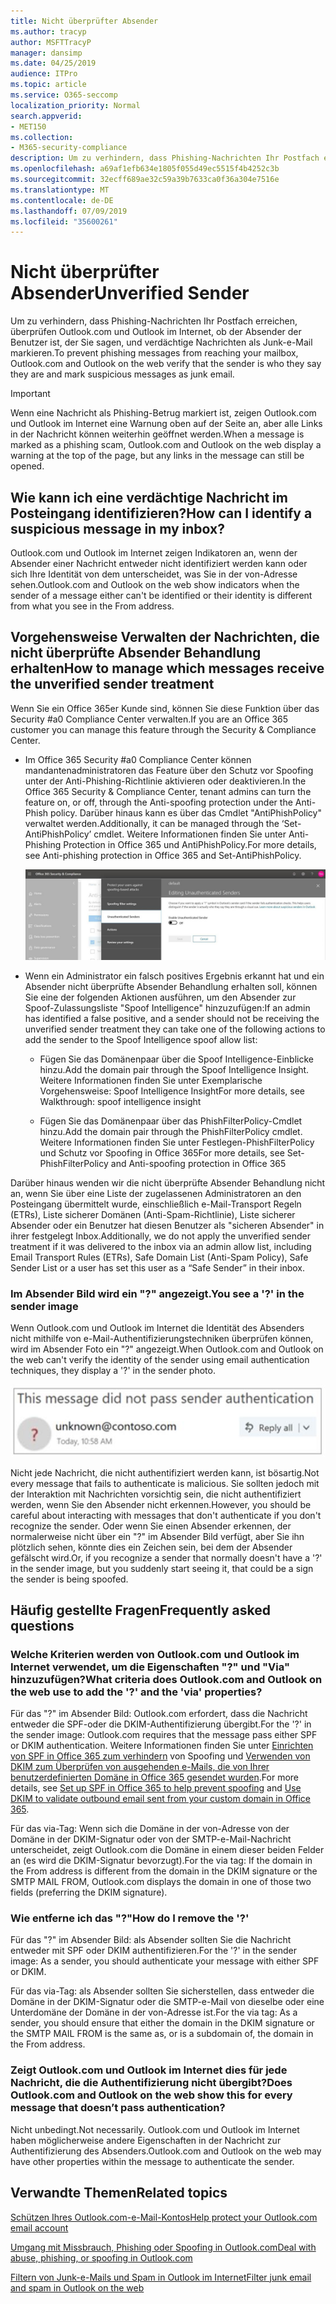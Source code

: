```yaml
---
title: Nicht überprüfter Absender
ms.author: tracyp
author: MSFTTracyP
manager: dansimp
ms.date: 04/25/2019
audience: ITPro
ms.topic: article
ms.service: O365-seccomp
localization_priority: Normal
search.appverid:
- MET150
ms.collection:
- M365-security-compliance
description: Um zu verhindern, dass Phishing-Nachrichten Ihr Postfach erreichen, überprüfen Outlook.com und Outlook im Internet, ob der Absender der Benutzer ist, der Sie sagen, und verdächtige Nachrichten als Junk-e-Mail markieren.
ms.openlocfilehash: a69af1efb634e1805f055d49ec5515f4b4252c3b
ms.sourcegitcommit: 32ecff689ae32c59a39b7633ca0f36a304e7516e
ms.translationtype: MT
ms.contentlocale: de-DE
ms.lasthandoff: 07/09/2019
ms.locfileid: "35600261"
---
```

# <a name="unverified-sender"></a><span data-ttu-id="cac15-103">Nicht überprüfter Absender</span><span class="sxs-lookup"><span data-stu-id="cac15-103">Unverified Sender</span></span>

<span data-ttu-id="cac15-104">Um zu verhindern, dass Phishing-Nachrichten Ihr Postfach erreichen, überprüfen Outlook.com und Outlook im Internet, ob der Absender der Benutzer ist, der Sie sagen, und verdächtige Nachrichten als Junk-e-Mail markieren.</span><span class="sxs-lookup"><span data-stu-id="cac15-104">To prevent phishing messages from reaching your mailbox, Outlook.com and Outlook on the web verify that the sender is who they say they are and mark suspicious messages as junk email.</span></span>

> [!IMPORTANT]
> <span data-ttu-id="cac15-105">Wenn eine Nachricht als Phishing-Betrug markiert ist, zeigen Outlook.com und Outlook im Internet eine Warnung oben auf der Seite an, aber alle Links in der Nachricht können weiterhin geöffnet werden.</span><span class="sxs-lookup"><span data-stu-id="cac15-105">When a message is marked as a phishing scam, Outlook.com and Outlook on the web display a warning at the top of the page, but any links in the message can still be opened.</span></span>

## <a name="how-can-i-identify-a-suspicious-message-in-my-inbox"></a><span data-ttu-id="cac15-106">Wie kann ich eine verdächtige Nachricht im Posteingang identifizieren?</span><span class="sxs-lookup"><span data-stu-id="cac15-106">How can I identify a suspicious message in my inbox?</span></span>

<span data-ttu-id="cac15-107">Outlook.com und Outlook im Internet zeigen Indikatoren an, wenn der Absender einer Nachricht entweder nicht identifiziert werden kann oder sich Ihre Identität von dem unterscheidet, was Sie in der von-Adresse sehen.</span><span class="sxs-lookup"><span data-stu-id="cac15-107">Outlook.com and Outlook on the web show indicators when the sender of a message either can't be identified or their identity is different from what you see in the From address.</span></span>

## <a name="how-to-manage-which-messages-receive-the-unverified-sender-treatment"></a><span data-ttu-id="cac15-108">Vorgehensweise Verwalten der Nachrichten, die nicht überprüfte Absender Behandlung erhalten</span><span class="sxs-lookup"><span data-stu-id="cac15-108">How to manage which messages receive the unverified sender treatment</span></span> 

<span data-ttu-id="cac15-109">Wenn Sie ein Office 365er Kunde sind, können Sie diese Funktion über das Security #a0 Compliance Center verwalten.</span><span class="sxs-lookup"><span data-stu-id="cac15-109">If you are an Office 365 customer you can manage this feature through the Security & Compliance Center.</span></span> 

- <span data-ttu-id="cac15-110">Im Office 365 Security #a0 Compliance Center können mandantenadministratoren das Feature über den Schutz vor Spoofing unter der Anti-Phishing-Richtlinie aktivieren oder deaktivieren.</span><span class="sxs-lookup"><span data-stu-id="cac15-110">In the Office 365 Security & Compliance Center, tenant admins can turn the feature on, or off, through the Anti-spoofing protection under the Anti-Phish policy.</span></span> <span data-ttu-id="cac15-111">Darüber hinaus kann es über das Cmdlet "AntiPhishPolicy" verwaltet werden.</span><span class="sxs-lookup"><span data-stu-id="cac15-111">Additionally, it can be managed through the ‘Set-AntiPhishPolicy’ cmdlet.</span></span> <span data-ttu-id="cac15-112">Weitere Informationen finden Sie unter Anti-Phishing Protection in Office 365 und AntiPhishPolicy.</span><span class="sxs-lookup"><span data-stu-id="cac15-112">For more details, see Anti-phishing protection in Office 365 and Set-AntiPhishPolicy.</span></span>

    ![Bearbeiten von nicht authentifizierten Absendern in der grafischen Benutzeroberfläche.](media/unverified-sender-article-editing-unauthenticated-senders.jpg)

- <span data-ttu-id="cac15-114">Wenn ein Administrator ein falsch positives Ergebnis erkannt hat und ein Absender nicht überprüfte Absender Behandlung erhalten soll, können Sie eine der folgenden Aktionen ausführen, um den Absender zur Spoof-Zulassungsliste "Spoof Intelligence" hinzuzufügen:</span><span class="sxs-lookup"><span data-stu-id="cac15-114">If an admin has identified a false positive, and a sender should not be receiving the unverified sender treatment they can take one of the following actions to add the sender to the Spoof Intelligence spoof allow list:</span></span>
        
    - <span data-ttu-id="cac15-115">Fügen Sie das Domänenpaar über die Spoof Intelligence-Einblicke hinzu.</span><span class="sxs-lookup"><span data-stu-id="cac15-115">Add the domain pair through the Spoof Intelligence Insight.</span></span> <span data-ttu-id="cac15-116">Weitere Informationen finden Sie unter Exemplarische Vorgehensweise: Spoof Intelligence Insight</span><span class="sxs-lookup"><span data-stu-id="cac15-116">For more details, see Walkthrough: spoof intelligence insight</span></span>
                
    - <span data-ttu-id="cac15-117">Fügen Sie das Domänenpaar über das PhishFilterPolicy-Cmdlet hinzu.</span><span class="sxs-lookup"><span data-stu-id="cac15-117">Add the domain pair through the PhishFilterPolicy cmdlet.</span></span> <span data-ttu-id="cac15-118">Weitere Informationen finden Sie unter Festlegen-PhishFilterPolicy und Schutz vor Spoofing in Office 365</span><span class="sxs-lookup"><span data-stu-id="cac15-118">For more details, see Set-PhishFilterPolicy and Anti-spoofing protection in Office 365</span></span>

<span data-ttu-id="cac15-119">Darüber hinaus wenden wir die nicht überprüfte Absender Behandlung nicht an, wenn Sie über eine Liste der zugelassenen Administratoren an den Posteingang übermittelt wurde, einschließlich e-Mail-Transport Regeln (ETRs), Liste sicherer Domänen (Anti-Spam-Richtlinie), Liste sicherer Absender oder ein Benutzer hat diesen Benutzer als "sicheren Absender" in ihrer festgelegt Inbox.</span><span class="sxs-lookup"><span data-stu-id="cac15-119">Additionally, we do not apply the unverified sender treatment if it was delivered to the inbox via an admin allow list, including Email Transport Rules (ETRs), Safe Domain List (Anti-Spam Policy), Safe Sender List or a user has set this user as a “Safe Sender” in their inbox.</span></span>

### <a name="you-see-a--in-the-sender-image"></a><span data-ttu-id="cac15-120">Im Absender Bild wird ein "?" angezeigt.</span><span class="sxs-lookup"><span data-stu-id="cac15-120">You see a '?' in the sender image</span></span>

<span data-ttu-id="cac15-121">Wenn Outlook.com und Outlook im Internet die Identität des Absenders nicht mithilfe von e-Mail-Authentifizierungstechniken überprüfen können, wird im Absender Foto ein "?" angezeigt.</span><span class="sxs-lookup"><span data-stu-id="cac15-121">When Outlook.com and Outlook on the web can't verify the identity of the sender using email authentication techniques, they display a '?' in the sender photo.</span></span> 

![Nachricht hat die Überprüfung nicht übergeben](media/message-did-not-pass-verification.jpg)

<span data-ttu-id="cac15-123">Nicht jede Nachricht, die nicht authentifiziert werden kann, ist bösartig.</span><span class="sxs-lookup"><span data-stu-id="cac15-123">Not every message that fails to authenticate is malicious.</span></span> <span data-ttu-id="cac15-124">Sie sollten jedoch mit der Interaktion mit Nachrichten vorsichtig sein, die nicht authentifiziert werden, wenn Sie den Absender nicht erkennen.</span><span class="sxs-lookup"><span data-stu-id="cac15-124">However, you should be careful about interacting with messages that don't authenticate if you don't recognize the sender.</span></span> <span data-ttu-id="cac15-125">Oder wenn Sie einen Absender erkennen, der normalerweise nicht über ein "?" im Absender Bild verfügt, aber Sie ihn plötzlich sehen, könnte dies ein Zeichen sein, bei dem der Absender gefälscht wird.</span><span class="sxs-lookup"><span data-stu-id="cac15-125">Or, if you recognize a sender that normally doesn't have a '?' in the sender image, but you suddenly start seeing it, that could be a sign the sender is being spoofed.</span></span>

## <a name="frequently-asked-questions"></a><span data-ttu-id="cac15-126">Häufig gestellte Fragen</span><span class="sxs-lookup"><span data-stu-id="cac15-126">Frequently asked questions</span></span>

### <a name="what-criteria-does-outlookcom-and-outlook-on-the-web-use-to-add-the--and-the-via-properties"></a><span data-ttu-id="cac15-127">Welche Kriterien werden von Outlook.com und Outlook im Internet verwendet, um die Eigenschaften "?" und "Via" hinzuzufügen?</span><span class="sxs-lookup"><span data-stu-id="cac15-127">What criteria does Outlook.com and Outlook on the web use to add the '?' and the 'via' properties?</span></span>

<span data-ttu-id="cac15-128">Für das "?" im Absender Bild: Outlook.com erfordert, dass die Nachricht entweder die SPF-oder die DKIM-Authentifizierung übergibt.</span><span class="sxs-lookup"><span data-stu-id="cac15-128">For the '?' in the sender image:  Outlook.com requires that the message pass either SPF or DKIM authentication.</span></span> <span data-ttu-id="cac15-129">Weitere Informationen finden Sie unter [Einrichten von SPF in Office 365 zum verhindern](set-up-spf-in-office-365-to-help-prevent-spoofing.md) von Spoofing und [Verwenden von DKIM zum Überprüfen von ausgehenden e-Mails, die von Ihrer benutzerdefinierten Domäne in Office 365 gesendet wurden](use-dkim-to-validate-outbound-email.md).</span><span class="sxs-lookup"><span data-stu-id="cac15-129">For more details, see [Set up SPF in Office 365 to help prevent spoofing](set-up-spf-in-office-365-to-help-prevent-spoofing.md) and [Use DKIM to validate outbound email sent from your custom domain in Office 365](use-dkim-to-validate-outbound-email.md).</span></span>

<span data-ttu-id="cac15-130">Für das via-Tag: Wenn sich die Domäne in der von-Adresse von der Domäne in der DKIM-Signatur oder von der SMTP-e-Mail-Nachricht unterscheidet, zeigt Outlook.com die Domäne in einem dieser beiden Felder an (es wird die DKIM-Signatur bevorzugt).</span><span class="sxs-lookup"><span data-stu-id="cac15-130">For the via tag: If the domain in the From address is different from the domain in the DKIM signature or the SMTP MAIL FROM, Outlook.com displays the domain in one of those two fields (preferring the DKIM signature).</span></span>

### <a name="how-do-i-remove-the-"></a><span data-ttu-id="cac15-131">Wie entferne ich das "?"</span><span class="sxs-lookup"><span data-stu-id="cac15-131">How do I remove the '?'</span></span>

<span data-ttu-id="cac15-132">Für das "?" im Absender Bild: als Absender sollten Sie die Nachricht entweder mit SPF oder DKIM authentifizieren.</span><span class="sxs-lookup"><span data-stu-id="cac15-132">For the '?' in the sender image: As a sender, you should authenticate your message with either SPF or DKIM.</span></span>

<span data-ttu-id="cac15-133">Für das via-Tag: als Absender sollten Sie sicherstellen, dass entweder die Domäne in der DKIM-Signatur oder die SMTP-e-Mail von dieselbe oder eine Unterdomäne der Domäne in der von-Adresse ist.</span><span class="sxs-lookup"><span data-stu-id="cac15-133">For the via tag: As a sender, you should ensure that either the domain in the DKIM signature or the SMTP MAIL FROM is the same as, or is a subdomain of, the domain in the From address.</span></span>

### <a name="does-outlookcom-and-outlook-on-the-web-show-this-for-every-message-that-doesnt-pass-authentication"></a><span data-ttu-id="cac15-134">Zeigt Outlook.com und Outlook im Internet dies für jede Nachricht, die die Authentifizierung nicht übergibt?</span><span class="sxs-lookup"><span data-stu-id="cac15-134">Does Outlook.com and Outlook on the web show this for every message that doesn’t pass authentication?</span></span>

<span data-ttu-id="cac15-135">Nicht unbedingt.</span><span class="sxs-lookup"><span data-stu-id="cac15-135">Not necessarily.</span></span> <span data-ttu-id="cac15-136">Outlook.com und Outlook im Internet haben möglicherweise andere Eigenschaften in der Nachricht zur Authentifizierung des Absenders.</span><span class="sxs-lookup"><span data-stu-id="cac15-136">Outlook.com and Outlook on the web may have other properties within the message to authenticate the sender.</span></span>

## <a name="related-topics"></a><span data-ttu-id="cac15-137">Verwandte Themen</span><span class="sxs-lookup"><span data-stu-id="cac15-137">Related topics</span></span>

[<span data-ttu-id="cac15-138">Schützen Ihres Outlook.com-e-Mail-Kontos</span><span class="sxs-lookup"><span data-stu-id="cac15-138">Help protect your Outlook.com email account</span></span>](https://support.office.com/article/a4f20fc5-4307-4ece-8231-6d4d4bd8a9ba)

[<span data-ttu-id="cac15-139">Umgang mit Missbrauch, Phishing oder Spoofing in Outlook.com</span><span class="sxs-lookup"><span data-stu-id="cac15-139">Deal with abuse, phishing, or spoofing in Outlook.com</span></span>](https://support.office.com/article/0d882ea5-eedc-4bed-aebc-079ffa1105a3)

[<span data-ttu-id="cac15-140">Filtern von Junk-e-Mails und Spam in Outlook im Internet</span><span class="sxs-lookup"><span data-stu-id="cac15-140">Filter junk email and spam in Outlook on the web</span></span>](https://support.office.com/article/db786e79-54e2-40cc-904f-d89d57b7f41d)
